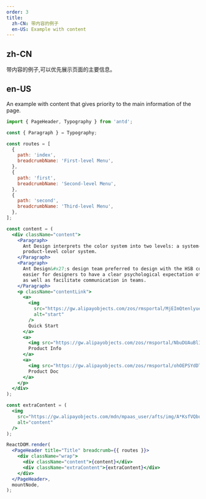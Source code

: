 ```yaml
---
order: 3
title:
  zh-CN: 带内容的例子
  en-US: Example with content
---
```


## zh-CN

带内容的例子,可以优先展示页面的主要信息。

## en-US

An example with content that gives priority to the main information of the page.

```jsx
import { PageHeader, Typography } from 'antd';

const { Paragraph } = Typography;

const routes = [
  {
    path: 'index',
    breadcrumbName: 'First-level Menu',
  },
  {
    path: 'first',
    breadcrumbName: 'Second-level Menu',
  },
  {
    path: 'second',
    breadcrumbName: 'Third-level Menu',
  },
];

const content = (
  <div className="content">
    <Paragraph>
      Ant Design interprets the color system into two levels: a system-level color system and a
      product-level color system.
    </Paragraph>
    <Paragraph>
      Ant Design&#x27;s design team preferred to design with the HSB color model, which makes it
      easier for designers to have a clear psychological expectation of color when adjusting colors,
      as well as facilitate communication in teams.
    </Paragraph>
    <p className="contentLink">
      <a>
        <img
          src="https://gw.alipayobjects.com/zos/rmsportal/MjEImQtenlyueSmVEfUD.svg"
          alt="start"
        />
        Quick Start
      </a>
      <a>
        <img src="https://gw.alipayobjects.com/zos/rmsportal/NbuDUAuBlIApFuDvWiND.svg" alt="info" />
        Product Info
      </a>
      <a>
        <img src="https://gw.alipayobjects.com/zos/rmsportal/ohOEPSYdDTNnyMbGuyLb.svg" alt="doc" />
        Product Doc
      </a>
    </p>
  </div>
);

const extraContent = (
  <img
    src="https://gw.alipayobjects.com/mdn/mpaas_user/afts/img/A*KsfVQbuLRlYAAAAAAAAAAABjAQAAAQ/original"
    alt="content"
  />
);

ReactDOM.render(
  <PageHeader title="Title" breadcrumb={{ routes }}>
    <div className="wrap">
      <div className="content">{content}</div>
      <div className="extraContent">{extraContent}</div>
    </div>
  </PageHeader>,
  mountNode,
);
```

<style>
#components-page-header-demo-content .wrap {
  display: flex;
}
#components-page-header-demo-content .content {
  flex: 1;
}
#components-page-header-demo-content .extraContent {
  min-width: 240px;
  text-align: right;
}
#components-page-header-demo-content .contentLink {
  padding-top: 16px;
}
#components-page-header-demo-content .contentLink a {
  display: inline-block;
  vertical-align: text-top;
  margin-right: 32px;
}
#components-page-header-demo-content .contentLink a img {
  margin-right: 8px;
}
</style>
